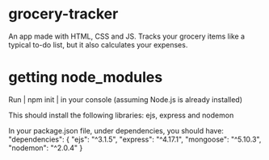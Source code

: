 # grocery-tracker
An app made with HTML, CSS and JS. Tracks your grocery items like a typical to-do list, but it also calculates your expenses.

# getting node_modules
Run | npm init | in your console (assuming Node.js is already installed)

This should install the following libraries: ejs, express and nodemon

In your package.json file, under dependencies, you should have:
"dependencies": {
  "ejs": "^3.1.5",
  "express": "^4.17.1",
  "mongoose": "^5.10.3",
  "nodemon": "^2.0.4"
}